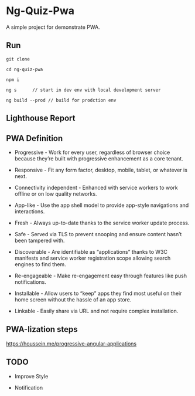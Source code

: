 # Ng-Quiz-Pwa

A simple project for demonstrate PWA.


## Run

```
git clone 

cd ng-quiz-pwa

npm i

ng s      // start in dev env with local development server

ng build --prod // build for prodction env
```


## Lighthouse Report


## PWA Definition

- Progressive - Work for every user, regardless of browser choice because they’re built with progressive enhancement as a core tenant.

- Responsive - Fit any form factor, desktop, mobile, tablet, or whatever is next.
  
-  Connectivity independent - Enhanced with service workers to work offline or on low quality networks.
  
- App-like - Use the app shell model to provide app-style navigations and interactions.
 
- Fresh - Always up-to-date thanks to the service worker update process.
  
 - Safe - Served via TLS to prevent snooping and ensure content hasn’t been tampered with.
  
 - Discoverable - Are identifiable as “applications” thanks to W3C manifests and service worker registration scope allowing search engines to find them.
  
 - Re-engageable - Make re-engagement easy through features like push notifications.
  
 - Installable - Allow users to “keep” apps they find most useful on their home screen without the hassle of an app store.
  
 - Linkable - Easily share via URL and not require complex installation.


## PWA-lization steps

https://houssein.me/progressive-angular-applications



## TODO

- Improve Style

- Notification 
